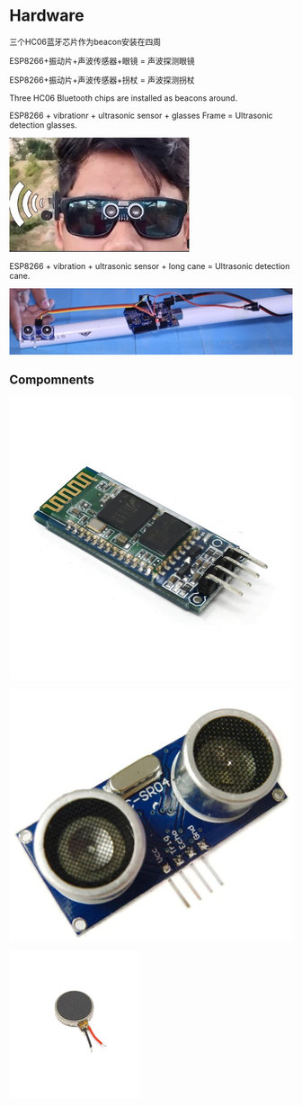 # Hardware

三个HC06蓝牙芯片作为beacon安装在四周

ESP8266+振动片+声波传感器+眼镜 = 声波探测眼镜

ESP8266+振动片+声波传感器+拐杖 = 声波探测拐杖

Three HC06 Bluetooth chips are installed as beacons around.

ESP8266 + vibrationr + ultrasonic sensor + glasses Frame = Ultrasonic detection glasses.

![image-20230717100735882](assets/image-20230717100735882.png)

ESP8266 + vibration + ultrasonic sensor + long cane = Ultrasonic detection cane.

![image-20230717100900675](assets/image-20230717100900675.png)

## Compomnents

![HC-06](assets/hc-06-bluetooth-serial-transceiver-the-pi-hut-103295-23315760021699_1000x.jpg)



![image-20230717100305612](assets/image-20230717100305612.png)



![image-20230717100340476](assets/image-20230717100340476.png)